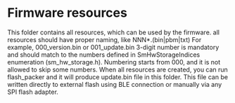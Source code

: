 # Firmware resources
This folder contains all resources, which can be used by the firmware.
all resources should have proper naming, like NNN*.(bin|pbm|txt)
For example, 000_version.bin or 001_update.bin
3-digit number is mandatory and should match to the numbers defined in SmHwStorageIndices enumeration
(sm_hw_storage.h). Numbering starts from 000, and it is not allowed to skip some numbers.
When all resources are created, you can run flash_packer and it will produce update.bin file in this folder.
This file can be written directly to external flash using BLE connection or manually via any SPI flash adapter.